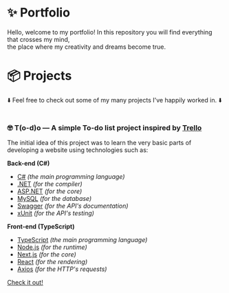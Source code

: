 # ✨ Portfolio
Hello, welcome to my portfolio! In this repository you will find everything that crosses my mind,\
the place where my creativity and dreams become true.
# 📦 Projects
⬇️ Feel free to check out some of my many projects I've happily worked in. ⬇️
<br />
<br />
### 🤓 T(o-d)o — A simple To-do list project inspired by [Trello](https://trello.com/)
The initial idea of this project was to learn the very basic parts of developing a website using technologies such as:

**Back-end (C#)**
- [C#](https://dotnet.microsoft.com/languages/csharp) _(the main programming language)_
- [.NET](https://dotnet.microsoft.com/) _(for the compiler)_
- [ASP.NET](https://asp.net/) _(for the core)_
- [MySQL](https://www.mysql.com/) _(for the database)_
- [Swagger](https://swagger.io/) _(for the API's documentation)_
- [xUnit](https://xunit.net/) _(for the API's testing)_

**Front-end (TypeScript)**
- [TypeScript](https://www.typescriptlang.org/) _(the main programming language)_
- [Node.js](https://nodejs.org/) _(for the runtime)_
- [Next.js](https://nextjs.org/) _(for the core)_
- [React](https://react.dev/) _(for the rendering)_
- [Axios](https://axios-http.com/docs/intro) _(for the HTTP's requests)_
  
[Check it out!](https://github.com/ryaangu/portfolio/tree/main/to-do)
